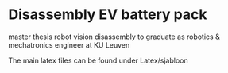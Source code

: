 # Disassembly EV battery pack

master thesis robot vision disassembly to graduate as robotics &amp; mechatronics engineer at KU Leuven

The main latex files can be found under Latex/sjabloon
